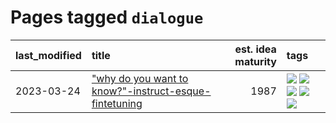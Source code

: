# Pages tagged `dialogue`

|last_modified|title|est. idea maturity|tags
|:---|:---|---:|:---|
|2023-03-24|["why do you want to know?"-instruct-esque-fintetuning](../whydoyouwantoknow.md)|1987|[![](https://img.shields.io/badge/tag-aiethics-67053)](../tags/aiethics.md) [![](https://img.shields.io/badge/tag-alignment-8fb3d)](../tags/alignment.md) [![](https://img.shields.io/badge/tag-dialogue-fdf6a0)](../tags/dialogue.md) [![](https://img.shields.io/badge/tag-models-288446)](../tags/models.md) [![](https://img.shields.io/badge/tag-wip-b7fb0)](../tags/wip.md)|